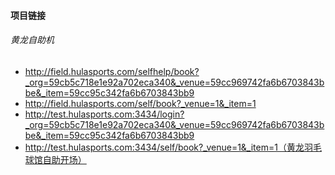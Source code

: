 #### 项目链接

###### 黄龙自助机
* http://field.hulasports.com/selfhelp/book?_org=59cb5c718e1e92a702eca340&_venue=59cc969742fa6b6703843bbe&_item=59cc95c342fa6b6703843bb9
* http://field.hulasports.com/self/book?_venue=1&_item=1
* http://test.hulasports.com:3434/login?_org=59cb5c718e1e92a702eca340&_venue=59cc969742fa6b6703843bbe&_item=59cc95c342fa6b6703843bb9
* http://test.hulasports.com:3434/self/book?_venue=1&_item=1（黄龙羽毛球馆自助开场）

